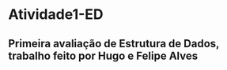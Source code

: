 # Atividade1-ED

## Primeira avaliação de Estrutura de Dados, trabalho feito por Hugo e Felipe Alves
